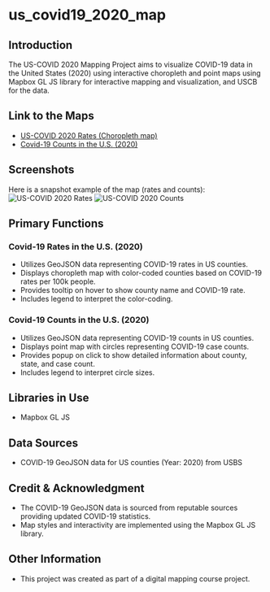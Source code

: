 # us_covid19_2020_map

## Introduction
The US-COVID 2020 Mapping Project aims to visualize COVID-19 data in the United States (2020) using interactive choropleth and point maps using Mapbox GL JS library for interactive mapping and visualization, and USCB for the data. 

## Link to the Maps
- [US-COVID 2020 Rates (Choropleth map)](https://github.com/risan03-2165658/us_covid19_2020_map/map1.html)
- [Covid-19 Counts in the U.S. (2020)](https://github.com/risan03-2165658/us_covid19_2020_map/map2.html)

## Screenshots
Here is a snapshot example of the map (rates and counts): 
![US-COVID 2020 Rates](img/map1.png)
![US-COVID 2020 Counts](img/map2.png)

## Primary Functions

### Covid-19 Rates in the U.S. (2020)
- Utilizes GeoJSON data representing COVID-19 rates in US counties.
- Displays choropleth map with color-coded counties based on COVID-19 rates per 100k people.
- Provides tooltip on hover to show county name and COVID-19 rate.
- Includes legend to interpret the color-coding.

### Covid-19 Counts in the U.S. (2020)
- Utilizes GeoJSON data representing COVID-19 counts in US counties.
- Displays point map with circles representing COVID-19 case counts.
- Provides popup on click to show detailed information about county, state, and case count.
- Includes legend to interpret circle sizes.

## Libraries in Use
- Mapbox GL JS

## Data Sources
- COVID-19 GeoJSON data for US counties (Year: 2020) from USBS

## Credit & Acknowledgment
- The COVID-19 GeoJSON data is sourced from reputable sources providing updated COVID-19 statistics.
- Map styles and interactivity are implemented using the Mapbox GL JS library.

## Other Information
- This project was created as part of a digital mapping course project.
